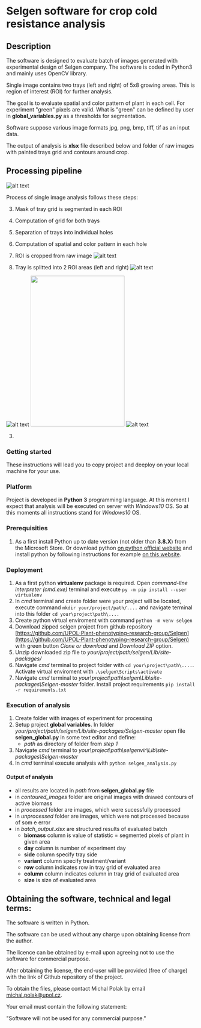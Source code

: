 # Selgen software for crop cold resistance analysis

## Description
The software is designed to evaluate batch of images generated with experimental design of Selgen company. The software is coded in Python3 and mainly uses OpenCV library.

Single image contains two trays (left and right) of 5x8 growing areas. This is region of interest (ROI) for further analysis.

The goal is to evaluate spatial and color pattern of plant in each cell. For experiment "green" pixels are valid. What is "green" can be defined by user in **global_variables.py** as a thresholds for segmentation.

Software suppose various image formats jpg, png, bmp, tiff, tif as an input data.

The output of analysis is **xlsx** file described below and folder of raw images with painted trays grid and contours around crop.

## Processing pipeline

![alt text](https://github.com/PolakMichalMLT/Selgen//blob/master/readme_images/raw.png?raw=true)

Process of single image analysis follows these steps:

3. Mask of tray grid is segmented in each ROI
4. Computation of grid for both trays
5. Separation of trays into individual holes
6. Computation of spatial and color pattern in each hole

1. ROI is cropped from raw image
![alt text](https://github.com/PolakMichalMLT/Selgen//blob/master/readme_images/roi.png?raw=true)

2. Tray is splitted into 2 ROI areas (left and right)
![alt text](https://github.com/PolakMichalMLT/Selgen//blob/master/readme_images/split.png?raw=true)

![alt text](https://github.com/PolakMichalMLT/Selgen//blob/master/readme_images/left_part.png?raw=true)
<img src="https://github.com/PolakMichalMLT/Selgen//blob/master/readme_images/left_part.png" width="250" height="400">
![alt text](https://github.com/PolakMichalMLT/Selgen//blob/master/readme_images/right_part.png?raw=true)

3.


### Getting started
These instructions will lead you to copy project and deeploy on your local machine for your use. 

### Platform
Project is developed in **Python 3** programming language. At this moment I expect that analysis will be executed on server with *Windows10* OS. So at this moments all instructions stand for *Windows10* OS.

### Prerequisities
1. As a first install Python up to date version (not older than **3.8.X**) from the Microsoft Store. Or download python [on python official website](https://www.python.org/downloads/) and install python by following instructions for example [on this website](https://realpython.com/installing-python/#windows).

### Deployment
1. As a first python **virtualenv** package is required. Open *command-line interpreter (cmd.exe)* terminal and execute `py -m pip install --user virtualenv`
2. In *cmd* terminal and create folder were your project will be located, execute command `mkdir your/project/path/....` and navigate terminal into this folder `cd your\project\path\....`
3. Create python virtual enviroment with command `python -m venv selgen`
4. Download zipped selgen project from github repository [https://github.com/UPOL-Plant-phenotyping-research-group/Selgen](https://github.com/UPOL-Plant-phenotyping-research-group/Selgen) with green button *Clone or download* and *Download ZIP* option.
5. Unzip downloaded zip file to *your/project/path/selgen/Lib/site-packages/*
6. Navigate *cmd* terminal to project folder with `cd your\project\path\....`. Activate virtual enviroment with `.\selgen\Scripts\activate`
7. Navigate *cmd* terminal to *your\project\path\selgen\Lib\site-packages\Selgen-master* folder. Install project requirements `pip install -r requirements.txt`

### Execution of analysis
1. Create folder with images of experiment for processing
2. Setup project **global variables**. In folder *your/project/path/selgen/Lib/site-packages/Selgen-master* open file **selgen_global.py** in some text editor and define:
   - *path* as directory of folder from *step 1*
3. Navigate *cmd* terminal to *your\project\path\selgenvir\Lib\site-packages\Selgen-master*
4. In *cmd* terminal execute analysis with `python selgen_analysis.py`

#### Output of analysis
- all results are located in *path* from **selgen_global.py** file
- in *contoured_images* folder are original images with drawed contours of active biomass
- in *processed* folder are images, which were sucessfully processed
- in *unprocessed* folder are images, which were not processed because of som e error
- in *batch_output.xlsx* are structured results of evaluated batch
  - **biomass** column is value of statistic = segmented pixels of plant in given area
  - **day** column is number of experiment day
  - **side** column specify tray side
  - **variant** column specify treatment/variant
  - **row** column indicates row in tray grid of evaluated area
  - **column** column indicates column in tray grid of evaluated area
  - **size** is size of evaluated area

  
## Obtaining the software, technical and legal terms:
The software is written in Python.
 
The software can be used without any charge upon obtaining license from the author.
 
The licence can be obtained by e-mail upon agreeing not to use the software for commercial purpose.

After obtaining the license, the end-user will be provided (free of charge) with the link of Github repository of the project.

To obtain the files, please contact Michal Polak by email michal.polak@upol.cz.

Your email must contain the following statement:

"Software will not be used for any commercial purpose."
